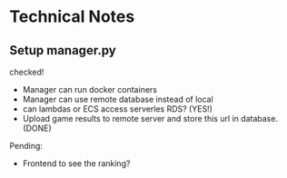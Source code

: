 # Technical Notes

## Setup manager.py

checked!

- Manager can run docker containers
- Manager can use remote database instead of local
- can lambdas or ECS access serverles RDS? (YES!)
- Upload game results to remote server and store this url in database. (DONE)

Pending:
- Frontend to see the ranking?




